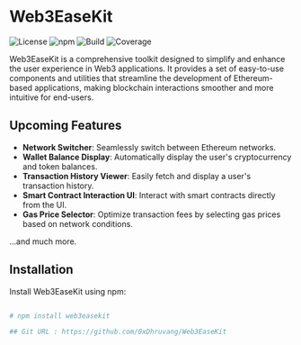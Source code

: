 # Web3EaseKit

![License](https://img.shields.io/badge/license-MIT-green)
![npm](https://img.shields.io/npm/v/web3easekit)
![Build](https://img.shields.io/travis/com/0xdhruvang/web3easekit)
![Coverage](https://img.shields.io/codecov/c/github/0xDhruvang/web3easekit)

Web3EaseKit is a comprehensive toolkit designed to simplify and enhance the user experience in Web3 applications. It provides a set of easy-to-use components and utilities that streamline the development of Ethereum-based applications, making blockchain interactions smoother and more intuitive for end-users.

## Upcoming Features

- **Network Switcher**: Seamlessly switch between Ethereum networks.
- **Wallet Balance Display**: Automatically display the user's cryptocurrency and token balances.
- **Transaction History Viewer**: Easily fetch and display a user's transaction history.
- **Smart Contract Interaction UI**: Interact with smart contracts directly from the UI.
- **Gas Price Selector**: Optimize transaction fees by selecting gas prices based on network conditions.

...and much more.

## Installation

Install Web3EaseKit using npm:

```bash

# npm install web3easekit

## Git URL : https://github.com/0xDhruvang/Web3EaseKit
